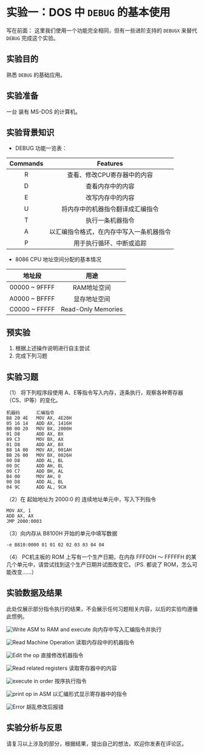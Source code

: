 # 实验一：DOS 中 ```DEBUG``` 的基本使用

写在前面： 这里我们使用一个功能完全相同，但有一些进阶支持的 ```DEBUGX``` 来替代 ```DEBUG``` 完成这个实验。

## 实验目的

熟悉 ```DEBUG``` 的基础应用。

## 实验准备

一台 装有 MS-DOS 的计算机。

## 实验背景知识

- DEBUG 功能一览表：

| Commands | Features |
| :----------: | :------: |
| R | 查看、修改CPU寄存器中的内容 |
| D | 查看内存中的内容 |
| E | 改写内存中的内容 |
| U | 将内存中的机器指令翻译成汇编指令 |
| T | 执行一条机器指令 |
| A | 以汇编指令格式，在内存中写入一条机器指令 |
| P | 用于执行循环、中断或追踪 |

- 8086 CPU 地址空间分配的基本情况

| 地址段 | 用途 |
| :---: | :---: |
| 00000 ~ 9FFFF | RAM地址空间 |
| A0000 ~ BFFFF | 显存地址空间 |
| C0000 ~ FFFFF | Read-Only Memories |

## 预实验

1. 根据上述操作说明进行自主尝试
2. 完成下列习题

## 实验习题

（1） 将下列程序段使用 A、E等指令写入内存，逐条执行，观察各种寄存器（CS、IP等）的变化。

```assembly
机器码      汇编指令
B8 20 4E   MOV AX, 4E20H
05 16 14   ADD AX, 1416H
BB 00 20   MOV BX, 2000H
01 D8      ADD AX, BX
89 C3      MOV BX, AX
01 D8      ADD AX, BX
B8 1A 00   MOV AX, 001AH
BB 26 00   MOV BX, 0026H
00 D8      ADD AL, BL
00 DC      ADD AH, BL
00 C7      ADD BH, AL
B4 00      MOV AH, 0
00 D8      ADD AL, BL
04 9C      ADD AL, 9CH
```

（2）在 起始地址为 2000:0 的 连续地址单元中，写入下列指令

```assembly
MOV AX, 1
ADD AX, AX
JMP 2000:0003
```

（3）向内存从 B8100H 开始的单元中填写数据

```
-e B810:0000 01 01 02 02 03 03 04 04
```

（4） PC机主板的 ROM 上写有一个生产日期，在内存 FFF00H ～ FFFFFH 的某几个单元中，请尝试找到这个生产日期并试图改变它。（PS. 都说了 ROM，怎么可能改变......）

## 实验数据及结果

此处仅展示部分指令执行的结果，不会展示任何习题相关内容，以后的实验均遵循此惯例。

![Write ASM to RAM and execute](../assets/exps/exp1/debugexp1-at.png)
向内存中写入汇编指令并执行

![Read Machine Operation](../assets/exps/exp1/debugexp1-d.png)
读取内存段中的机器指令

![Edit the op](../assets/exps/exp1/debugexp1-ed.png)
直接修改机器指令

![Read related registers](../assets/exps/exp1/debugexp1-r.png)
读取寄存器中的内容

![execute in order](../assets/exps/exp1/debugexp1-t.png)
按序执行指令

![print op in ASM](../assets/exps/exp1/debugexp1-ut.png)
以汇编形式显示寄存器中的指令

![Error](../assets/exps/exp1/debugexp1-error.png)
胡乱修改后报错

## 实验分析与反思

请复习以上涉及的部分，根据结果，提出自己的想法，欢迎你发表在评论区。


